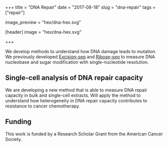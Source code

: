 +++
title = "DNA Repair"
date = "2017-08-18"
slug = "dna-repair"
tags = ["repair"]

image_preview = "hex/dna-hex.svg"

[header]
  image = "hex/dna-hex.svg"

+++

We develop methods to understand how DNA damage leads to mutation. We previously developed [Excision-seq](#excision-seq) and [Ribose-seq](#ribose-seq) to measure DNA nucleobase and sugar modification with single-nucleotide resolution.

## Single-cell analysis of DNA repair capacity

We are developing a new method that is able to measure DNA repair capacity in bulk and single-cell extracts. Will apply the method to understand how heterogeneity in DNA repair capacity contributes to resistance to cancer chemotherapy.

## Funding

This work is funded by a Research Scholar Grant from the American Cancer Society.
